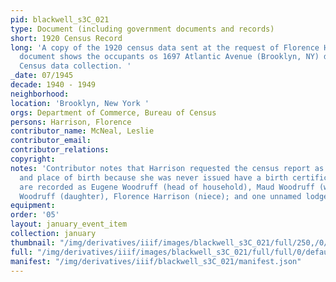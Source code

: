 ```yaml
---
pid: blackwell_s3C_021
type: Document (including government documents and records)
short: 1920 Census Record
long: 'A copy of the 1920 census data sent at the request of Florence Harrison. The
  document shows the occupants os 1697 Atlantic Avenue (Brooklyn, NY) during 1920
  Census data collection. '
_date: 07/1945
decade: 1940 - 1949
neighborhood: 
location: 'Brooklyn, New York '
orgs: Department of Commerce, Bureau of Census
persons: Harrison, Florence
contributor_name: McNeal, Leslie
contributor_email: 
contributor_relations: 
copyright: 
notes: 'Contributor notes that Harrison requested the census report as proof of age
  and place of birth because she was never issued have a birth certificate. Occupants
  are recorded as Eugene Woodruff (head of household), Maud Woodruff (wife), Faith
  Woodruff (daughter), Florence Harrison (niece); and one unnamed lodger. '
equipment: 
order: '05'
layout: january_event_item
collection: january
thumbnail: "/img/derivatives/iiif/images/blackwell_s3C_021/full/250,/0/default.jpg"
full: "/img/derivatives/iiif/images/blackwell_s3C_021/full/full/0/default.jpg"
manifest: "/img/derivatives/iiif/blackwell_s3C_021/manifest.json"
---
```

